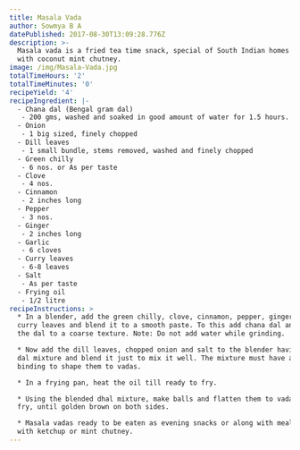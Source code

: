 ```yaml
---
title: Masala Vada
author: Sowmya B A
datePublished: 2017-08-30T13:09:28.776Z
description: >-
  Masala vada is a fried tea time snack, special of South Indian homes served
  with coconut mint chutney.
image: /img/Masala-Vada.jpg
totalTimeHours: '2'
totalTimeMinutes: '0'
recipeYield: '4'
recipeIngredient: |-
  - Chana dal (Bengal gram dal)
   - 200 gms, washed and soaked in good amount of water for 1.5 hours. After 1.5 hours drain water completely.
  - Onion
   - 1 big sized, finely chopped
  - Dill leaves
   - 1 small bundle, stems removed, washed and finely chopped
  - Green chilly
   - 6 nos. or As per taste
  - Clove
   - 4 nos.
  - Cinnamon
   - 2 inches long
  - Pepper
   - 3 nos.
  - Ginger
   - 2 inches long
  - Garlic
   - 6 cloves
  - Curry leaves
   - 6-8 leaves
  - Salt
   - As per taste
  - Frying oil
   - 1/2 litre
recipeInstructions: >
  * In a blender, add the green chilly, clove, cinnamon, pepper, ginger, garlic,
  curry leaves and blend it to a smooth paste. To this add chana dal and blend
  the dal to a coarse texture. Note: Do not add water while grinding.

  * Now add the dill leaves, chopped onion and salt to the blender having the
  dal mixture and blend it just to mix it well. The mixture must have a good
  binding to shape them to vadas.

  * In a frying pan, heat the oil till ready to fry.

  * Using the blended dhal mixture, make balls and flatten them to vadas. Deep
  fry, until golden brown on both sides.

  * Masala vadas ready to be eaten as evening snacks or along with meals along
  with ketchup or mint chutney.
---
```










